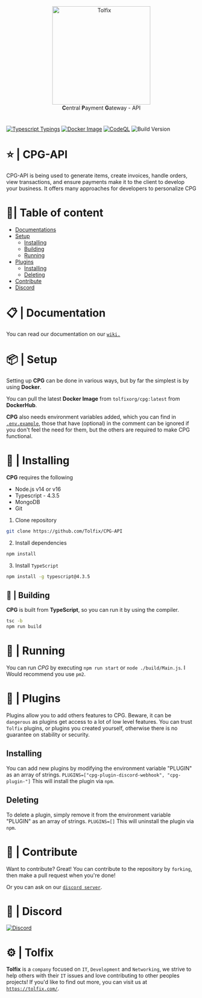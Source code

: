 <div class="margin: 0 auto;" align="center">
  <a href="https://tolfix.com/" target="_blank"><img width="260" src="https://cdn.tolfix.com/images/TX-Small.png" alt="Tolfix"></a>
  <br/>
  <strong>C</strong>entral <strong>P</strong>ayment <strong>G</strong>ateway - API
</div>

#
[![Typescript Typings](https://github.com/Tolfix/cpg-api/actions/workflows/type-testing.yml/badge.svg?branch=master&event=push)](https://github.com/Tolfix/cpg-api/actions/workflows/type-testing.yml)
[![Docker Image](https://github.com/Tolfix/cpg-api/actions/workflows/docker.yml/badge.svg?branch=master&event=push)](https://github.com/Tolfix/cpg-api/actions/workflows/docker.yml)
[![CodeQL](https://github.com/Tolfix/cpg-api/actions/workflows/codeql-analysis.yml/badge.svg?branch=master)](https://github.com/Tolfix/cpg-api/actions/workflows/codeql-analysis.yml)
![Build Version](https://img.shields.io/github/v/release/Tolfix/cpg-api)


# ⭐ | CPG-API
CPG-API is being used to generate items, create invoices, handle orders, view transactions, and ensure payments make it to the client to develop your business. It offers many approaches for developers to personalize CPG

# 📝| Table of content
* [Documentations](#--documentation)
* [Setup](#--setup)
  * [Installing](#--installing)
  * [Building](#👷--building-the-project)
  * [Running](#-running)
* [Plugins](#--plugins)
  * [Installing](#installing)
  * [Deleting](#deleting)
* [Contribute](#--contribute)
* [Discord](#--discord)

# 📋 | Documentation
You can read our documentation on our [`wiki.`](https://github.com/Tolfix/CPG-API/wiki)

# 📦 | Setup
Setting up **CPG** can be done in various ways, but by far the simplest is by using **Docker**.

You can pull the latest **Docker Image** from `tolfixorg/cpg:latest` from **DockerHub**.

**CPG** also needs environment variables added, which you can find in [`.env.example`](), those that have (optional) in the comment can be ignored if you don't feel the need for them, but the others are required to make CPG functional.

# 🔧 | Installing
**CPG** requires the following
* Node.js v14 or v16
* Typescript - 4.3.5
* MongoDB
* Git

1. Clone repository
```bash
git clone https://github.com/Tolfix/CPG-API
```
2. Install dependencies
```bash
npm install
```
3. Install `TypeScript`
```bash
npm install -g typescript@4.3.5
```

## 👷 | Building
**CPG** is built from **TypeScript**, so you can run it by using the compiler.
```bash
tsc -b
npm run build
```

# 👟 | Running
You can run *CPG* by executing `npm run start` or `node ./build/Main.js`.
I Would recommend you use `pm2`.

# 🎨 | Plugins
Plugins allow you to add others features to CPG.
Beware, it can be `dangerous` as plugins get access to a lot of low level features.
You can trust `Tolfix` plugins, or plugins you created yourself, otherwise there is no guarantee on stability or security.

## Installing
You can add new plugins by modifying the environment variable "PLUGIN" as an array of strings.
`PLUGINS=["cpg-plugin-discord-webhook", "cpg-plugin-"]`
This will install the plugin via `npm`.

## Deleting
To delete a plugin, simply remove it from the environment variable "PLUGIN" as an array of strings.
`PLUGINS=[]`
This will uninstall the plugin via `npm`.

# 📢 | Contribute
Want to contribute? Great!
You can contribute to the repository by `forking`, then make a pull request when you're done!

Or you can ask on our [`discord server`](https://discord.tolfix.com).

# 🔮 | Discord
[![Discord](https://discord.com/api/guilds/833438897484595230/widget.png?style=banner4)](https://discord.tolfix.com)

# ⚙ | Tolfix
**Tolfix** is a `company` focused on `IT`, `Development` and `Networking`,
we strive to help others with their `IT` issues and love contributing to other peoples projects!
If you'd like to find out more, you can visit us at [`https://tolfix.com/`](https://tolfix.com/).
